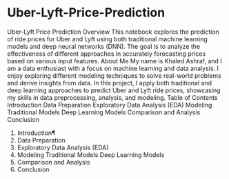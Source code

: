 # Uber-Lyft-Price-Prediction
Uber-Lyft Price Prediction
Overview
This notebook explores the prediction of ride prices for Uber and Lyft using both traditional machine learning models and deep neural networks (DNN). The goal is to analyze the effectiveness of different approaches in accurately forecasting prices based on various input features.
About Me
My name is Khaled Ashraf, and I am a data enthusiast with a focus on machine learning and data analysis. I enjoy exploring different modeling techniques to solve real-world problems and derive insights from data. In this project, I apply both traditional and deep learning approaches to predict Uber and Lyft ride prices, showcasing my skills in data preprocessing, analysis, and modeling.
Table of Contents
Introduction
Data Preparation
Exploratory Data Analysis (EDA)
Modeling
Traditional Models
Deep Learning Models
Comparison and Analysis
Conclusion
1. Introduction¶
2. Data Preparation
3. Exploratory Data Analysis (EDA)
4. Modeling
Traditional Models
Deep Learning Models
5. Comparison and Analysis
6. Conclusion
